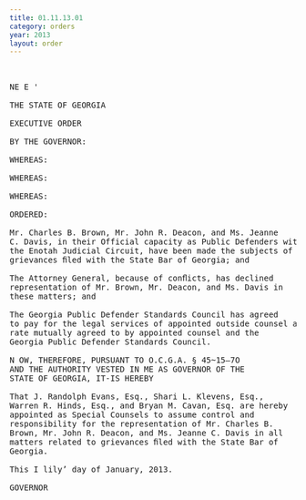 ```yaml
---
title: 01.11.13.01
category: orders
year: 2013
layout: order
---
```


<pre>    

NE E ' 

THE STATE OF GEORGIA

EXECUTIVE ORDER

BY THE GOVERNOR:

WHEREAS:

WHEREAS:

WHEREAS:

ORDERED:

Mr. Charles B. Brown, Mr. John R. Deacon, and Ms. Jeanne
C. Davis, in their Official capacity as Public Defenders within
the Enotah Judicial Circuit, have been made the subjects of
grievances ﬁled with the State Bar of Georgia; and

The Attorney General, because of conﬂicts, has declined
representation of Mr. Brown, Mr. Deacon, and Ms. Davis in
these matters; and

The Georgia Public Defender Standards Council has agreed
to pay for the legal services of appointed outside counsel at a
rate mutually agreed to by appointed counsel and the
Georgia Public Defender Standards Council.

N OW, THEREFORE, PURSUANT TO O.C.G.A. § 45~15—7O
AND THE AUTHORITY VESTED IN ME AS GOVERNOR OF THE
STATE OF GEORGIA, IT-IS HEREBY

That J. Randolph Evans, Esq., Shari L. Klevens, Esq.,
Warren R. Hinds, Esq., and Bryan M. Cavan, Esq. are hereby
appointed as Special Counsels to assume control and
responsibility for the representation of Mr. Charles B.
Brown, Mr. John R. Deacon, and Ms. Jeanne C. Davis in all
matters related to grievances ﬁled with the State Bar of
Georgia.

This I lily’ day of January, 2013.

GOVERNOR

</pre>
